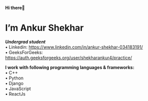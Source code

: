 <strong>Hi there👋</strong>


# I’m Ankur Shekhar<br>
***Undergrad student***<br>
• Linkedin: https://www.linkedin.com/in/ankur-shekhar-034183191/<br>
• GeeksForGeeks: https://auth.geeksforgeeks.org/user/shekharankur4/practice/<br>



<strong>I work with following programming languages & frameworks:</strong><br>
• C++<br>
• Python<br>
• Django<br>
• JavaScript<br>
• ReactJs<br>

<!---
shekharankur4/shekharankur4 is a ✨ special ✨ repository because its `README.md` (this file) appears on your GitHub profile.
You can click the Preview link to take a look at your changes.
--->
